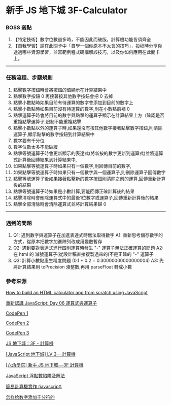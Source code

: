 # 新手 JS 地下城 3F-Calculator

### BOSS 弱點

1. 【特定技術】數字位數過多時，不能因此而破版，計算機功能皆須齊全
2. 【自我學習】請在此關卡中「自學一個你原本不太會的技巧」，投稿時分享你透過哪些資源學習，並寫範例程式碼講解該技巧，以及你如何應用在此關卡上。

---

### 任務流程、步驟規劃
1. 點擊數字按鈕時會將按鈕的值顯示在計算結果中
2. 點擊數字按鈕 0 再接著按其他數字按鈕會把 0 去掉
3. 點擊小數點時如果目前有待運算的數字會添加到目前的數字上
4. 點擊小數點時如果目前沒有待運算的數字,則在小數點前補 0
5. 點擊運算子時會將目前的數字與點擊的運算子顯示在計算結果上方（確認是否重複點擊運算子,限制不能重複點擊
6. 點擊小數點以外的運算子時,如果還沒有按其他數字接著點擊數字按鈕,則清除運算子,顯示點擊的數字按鈕到計算結果中
7. 數字要有千分位
8. 數字位數太多不能破版
9. 點擊等號運算子時會更新顯示的表達式(將新按的數字更新到運算式)並將運算式計算後回傳結果到計算結果中,
10. 如果點擊等號運算子時如果只有一個數字,則回傳目前的數字,
11. 如果點擊等號運算子時如果只有一個數字與一個運算子,則刪除運算子回傳數字
12. 點擊等號運算子後如果接著點擊新的數字按鈕則清除之前的運算,回傳重新計算後的結果
13. 點擊等號運算子時如果是小數計算,要能回傳正確計算後的結果
14. 點擊清除時會刪除運算式中的最後1位數字或運算子,回傳重新計算後的結果
15. 點擊全部清除時會清除運算式並將計算結果歸 0

---

### 遇到的問題
1. Q1: 遇到數字與運算子在加進表達式時無法取得數字
A1: 重新思考儲存數字的方式，從原本把數字加進陣列改成用變數暫存
2. Q2: 遇到要對表達式進行四則運算時發生 "-" 運算子無法正確運算的問題
A2: 在 html 的 減號運算子(從設計稿直接複製過來的)不是正確的 "-" 運算子
3. Q3: 計算小數點產生精度問題 (0.1 + 0.2 = 0.30000000000000004)
A3: 先將計算結果用 toPrecision 湊整數,再用 parseFloat 轉成小數

### 參考來源

[How to build an HTML calculator app from scratch using JavaScript](https://medium.freecodecamp.org/how-to-build-an-html-calculator-app-from-scratch-using-javascript-4454b8714b98)

[重新認識 JavaScript: Day 06 運算式與運算子](https://ithelp.ithome.com.tw/articles/10191180)

[CodePen 1](https://codepen.io/wilightmoment/pen/rPqwYb?editors=0010)

[CodePen 2](https://codepen.io/anon/pen/JxOLLg)

[CodePen 3](https://codepen.io/anon/pen/xBGOLy)

[JS 地下城：3F - 計算機](https://mtwmt.github.io/blog/JSBOSS/3f/)

[[JavaScript 地下城] LV 3— 計算機](https://medium.com/pvt5r486/javascript-%E5%9C%B0%E4%B8%8B%E5%9F%8E-lv-3-%E8%A8%88%E7%AE%97%E6%A9%9F-faa3d7f731e5)

[[六角學院] 新手 JS 地下城 — 3F 計算機](https://medium.com/@songrob/%E5%85%AD%E8%A7%92%E5%AD%B8%E9%99%A2-%E6%96%B0%E6%89%8Bjs%E5%9C%B0%E4%B8%8B%E5%9F%8E-3f-%E8%A8%88%E7%AE%97%E6%A9%9F-f851862389a8)

[JavaScript 浮點數陷阱及解法](https://github.com/camsong/blog/issues/9)

[簡易計算機實作 (javascript)](http://frontend-murmur.logdown.com/posts/291293-simple-calculator-implemented-javascript)

[怎样给数字添加千分符的](https://juejin.im/post/5b026bbb5188256720345bb4)

